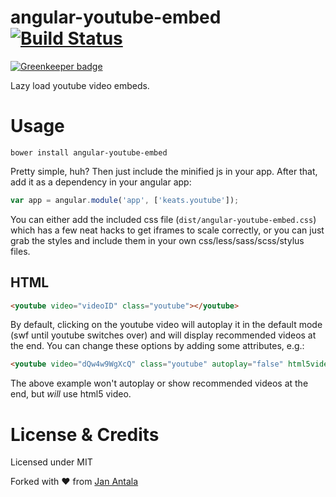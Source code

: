 # angular-youtube-embed [![Build Status](https://travis-ci.org/yoshokatana/angular-youtube-embed.svg?branch=master)](https://travis-ci.org/yoshokatana/angular-youtube-embed)

[![Greenkeeper badge](https://badges.greenkeeper.io/nelsonpecora/angular-youtube-embed.svg)](https://greenkeeper.io/)

Lazy load youtube video embeds.

# Usage

```
bower install angular-youtube-embed
```

Pretty simple, huh? Then just include the minified js in your app. After that, add it as a dependency in your angular app:

```js
var app = angular.module('app', ['keats.youtube']);
```

You can either add the included css file (`dist/angular-youtube-embed.css`) which has a few neat hacks to get iframes to scale correctly, or you can just grab the styles and include them in your own css/less/sass/scss/stylus files.

## HTML

```html
<youtube video="videoID" class="youtube"></youtube>
```

By default, clicking on the youtube video will autoplay it in the default mode (swf until youtube switches over) and will display recommended videos at the end. You can change these options by adding some attributes, e.g.:

```html
<youtube video="dQw4w9WgXcQ" class="youtube" autoplay="false" html5video="true" recommended="false"></youtube>
```

The above example won't autoplay or show recommended videos at the end, but *will* use html5 video.

# License & Credits

Licensed under MIT

Forked with ♥ from [Jan Antala](http://www.janantala.com)